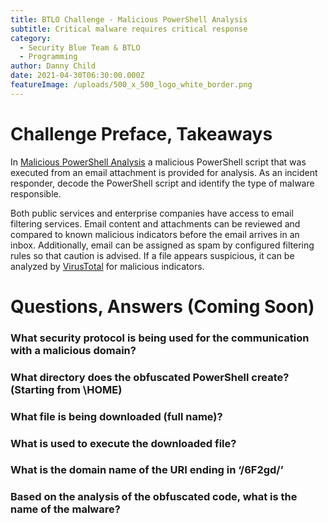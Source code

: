 ```yaml
---
title: BTLO Challenge - Malicious PowerShell Analysis
subtitle: Critical malware requires critical response
category:
  - Security Blue Team & BTLO
  - Programming
author: Danny Child
date: 2021-04-30T06:30:00.000Z
featureImage: /uploads/500_x_500_logo_white_border.png
---
```

# **Challenge Preface, Takeaways**

In [Malicious PowerShell Analysis](https://blueteamlabs.online/home/challenge/7) a malicious PowerShell script that was executed from an email attachment is provided for analysis. As an incident responder, decode the PowerShell script and identify the type of malware responsible.

Both public services and enterprise companies have access to email filtering services. Email content and attachments can be reviewed and compared to known malicious indicators before the email arrives in an inbox. Additionally, email can be assigned as spam by configured filtering rules so that caution is advised. If a file appears suspicious, it can be analyzed by [VirusTotal](https://www.virustotal.com/gui/) for malicious indicators.

# **Questions, Answers (Coming Soon)**

### **What security protocol is being used for the communication with a malicious domain?**

### **What directory does the obfuscated PowerShell create? (Starting from \HOME)**

### **What file is being downloaded (full name)?**

### **What is used to execute the downloaded file?**

### **What is the domain name of the URI ending in ‘/6F2gd/’**

### **Based on the analysis of the obfuscated code, what is the name of the malware?**